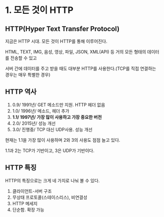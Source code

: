 # 1. 모든 것이 HTTP

## HTTP(Hyper Text Transfer Protocol)

지금은 HTTP 시대. 모든 것이 HTTP를 통해 이루어진다.

HTML, TEXT, IMG, 음성, 영상, 파일, JSON, XML(API) 등 거의 모든 형태의 데이터를 전송할 수 있고

서버 간에 데이터를 주고 받을 때도 대부분 HTTP를 사용한다.(TCP를 직접 연결하는 경우는 매우 특별한 경우)

## HTTP 역사

1. 0.9/ 1991년/ GET 메소드만 지원. HTTP 헤더 없음
2. 1.0/ 1996년/ 메소드, 헤더 추가
3. **1.1/ 1997년/ 가장 많이 사용하고 가장 중요한 버전**
4. 2.0/ 2015년/ 성능 개선
5. 3.0/ 진행중/ TCP 대신 UDP사용. 성능 개선

현재는 1.1을 가장 많이 사용하며 2와 3의 사용도 점점 늘고 있다.

1.1과 2는 TCP가 기반이고, 3은 UDP가 기반이다.

## HTTP 특징

HTTP의 특징으로는 크게 네 가지로 나눠 볼 수 있다.

1. 클라이언트-서버 구조
2. 무상태 프로토콜(스테이스리스), 비연결성
3. HTTP 메세지
4. 단순함. 확장 가능
